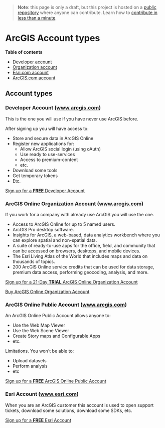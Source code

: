 > **Note**: this page is only a draft, but this project is hosted on a [public repository](https://github.com/hhkaos/awesome-arcgis) where anyone can contribute. Learn how to [contribute in less than a minute](https://github.com/hhkaos/awesome-arcgis/blob/master/CONTRIBUTING.md#contributions).

# ArcGIS Account types

<!-- START doctoc generated TOC please keep comment here to allow auto update -->
<!-- DON'T EDIT THIS SECTION, INSTEAD RE-RUN doctoc TO UPDATE -->
**Table of contents**

- [Developer account](#developer-account)
- [Organization account](#organization-account)
- [Esri.com account](#esricom-account)
- [ArcGIS.com account](#arcgiscom-account)

<!-- END doctoc generated TOC please keep comment here to allow auto update -->

## Account types

### Developer Account  (www.arcgis.com)
This is the one you will use if you have never use ArcGIS before.

After signing up you will have access to:

* Store and secure data in ArcGIS Online
* Register new applications for:
  * Allow ArcGIS social login (using oAuth)
  * Use ready to use-services
  * Access to premium-content
  * etc.
* Download some tools
* Get temporary tokens
* Etc.

[Sign up for a **FREE** Developer Account](https://developers.arcgis.com/sign-up/)

### ArcGIS Online Organization Account (www.arcgis.com)

If you work for a company with already use ArcGIS you will use the one.

* Access to ArcGIS Online for up to 5 named users.
* ArcGIS Pro desktop software.
* Insights for ArcGIS, a web-based, data analytics workbench where you can explore spatial and non-spatial data.
* A suite of ready-to-use apps for the office, field, and community that can be accessed on browsers, desktops, and mobile devices.
* The Esri Living Atlas of the World that includes maps and data on thousands of topics.
* 200 ArcGIS Online service credits that can be used for data storage, premium data access, performing geocoding, analysis, and more.


[Sign up for a 21-Day **TRIAL** ArcGIS Online Organization Account](http://www.arcgis.com/features/free-trial.html)

[Buy ArcGIS Online Organization Account](http://www.esri.com/software/arcgis/arcgisonline/purchase)

### ArcGIS Online Public Account (www.arcgis.com)

An ArcGIS Online Public Account allows anyone to:

* Use the Web Map Viewer
* Use the Web Scene Viewer
* Create Story maps and Configurable Apps
* etc.

Limitations. You won't be able to:

* Upload datasets
* Perform analysis
* etc

[Sign up for a **FREE** ArcGIS Online Public Account](https://www.arcgis.com/home/createaccount.html)

### Esri Account  (www.esri.com)

When you are an ArcGIS customer this account is used to open support tickets, download some solutions, download some SDKs, etc.

[Sign up for a **FREE** Esri Account](https://accounts.esri.com/signup)

